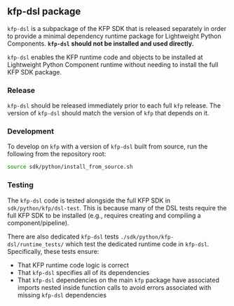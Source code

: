 ## kfp-dsl package

`kfp-dsl` is a subpackage of the KFP SDK that is released separately in order to provide a minimal dependency runtime package for Lightweight Python Components. **`kfp-dsl` should not be installed and used directly.**

`kfp-dsl` enables the KFP runtime code and objects to be installed at Lightweight Python Component runtime without needing to install the full KFP SDK package.

### Release
`kfp-dsl` should be released immediately prior to each full `kfp` release. The version of `kfp-dsl` should match the version of `kfp` that depends on it.

### Development
To develop on `kfp` with a version of `kfp-dsl` built from source, run the following from the repository root:

```sh
source sdk/python/install_from_source.sh
```

### Testing
The `kfp-dsl` code is tested alongside the full KFP SDK in `sdk/python/kfp/dsl-test`. This is because many of the DSL tests require the full KFP SDK to be installed (e.g., requires creating and compiling a component/pipeline).

There are also dedicated `kfp-dsl` tests `./sdk/python/kfp-dsl/runtime_tests/` which test the dedicated runtime code in `kfp-dsl`. Specifically, these tests ensure:
* That KFP runtime code logic is correct
* That `kfp-dsl` specifies all of its dependencies
* That `kfp-dsl` dependencies on the main `kfp` package have associated imports nested inside function calls to avoid errors associated with missing `kfp-dsl` dependencies
